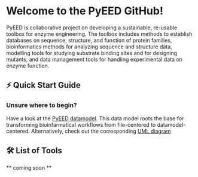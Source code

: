 # Welcome to the PyEED GitHub!

PyEED is collaborative project on developing a sustainable, re-usable toolbox for enzyme engineering. The toolbox includes methods to establish databases on sequence, structure, and function of protein families, bioinformatics methods for analyzing sequence and structure data, modelling tools for studying substrate binding sites and for designing mutants, and data management tools for handling experimental data on enzyme function.

## ⚡️ Quick Start Guide

### Unsure where to begin?

Have a look at the [PyEED datamodel](https://github.com/PyEED/pyeed/blob/main/specifications/model.md). This data model roots the base for transforming bioinfarmatical workflows from file-centered to datamodel-centered.
Alternatively, check out the corresponding [UML diagram](https://github.com/PyEED/pyeed/blob/main/pyEED/schemes/pyeed_schema.md)


## 🛠️ List of Tools

** coming soon **


